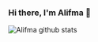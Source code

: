 ### Hi there, I'm Alifma 👋
![Alifma github stats](https://github-readme-stats.alifma.vercel.app/api?username=alifma&show_icons=true&theme=vue-dark&count_private=true)
